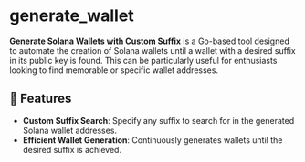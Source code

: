 # generate_wallet
 **Generate Solana Wallets with Custom Suffix** is a Go-based tool designed to automate the creation of Solana wallets until a wallet with a desired suffix in its public key is found. This can be particularly useful for enthusiasts looking to find memorable or specific wallet addresses.

## 🚀 Features


- **Custom Suffix Search**: Specify any suffix to search for in the generated Solana wallet addresses.
- **Efficient Wallet Generation**: Continuously generates wallets until the desired suffix is achieved.
